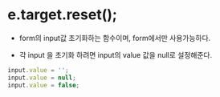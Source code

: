 # e.target.reset();

- form의 input값 초기화하는 함수이며, form에서만 사용가능하다.     

- 각 input 을 초기화 하려면 input의 value 값을 null로 설정해준다.

```js
input.value = '';
input.value = null;
input.value = false;
```